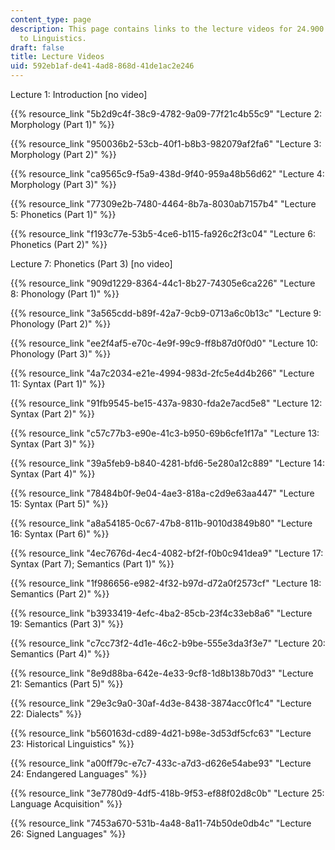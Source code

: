 ```yaml
---
content_type: page
description: This page contains links to the lecture videos for 24.900 Introduction
  to Linguistics.
draft: false
title: Lecture Videos
uid: 592eb1af-de41-4ad8-868d-41de1ac2e246
---
```

Lecture 1: Introduction \[no video\]

{{% resource_link "5b2d9c4f-38c9-4782-9a09-77f21c4b55c9" "Lecture 2: Morphology (Part 1)" %}} 

{{% resource_link "950036b2-53cb-40f1-b8b3-982079af2fa6" "Lecture 3: Morphology (Part 2)" %}}

{{% resource_link "ca9565c9-f5a9-438d-9f40-959a48b56d62" "Lecture 4: Morphology (Part 3)" %}}

{{% resource_link "77309e2b-7480-4464-8b7a-8030ab7157b4" "Lecture 5: Phonetics (Part 1)" %}}

{{% resource_link "f193c77e-53b5-4ce6-b115-fa926c2f3c04" "Lecture 6: Phonetics (Part 2)" %}}

Lecture 7: Phonetics (Part 3) \[no video\]

{{% resource_link "909d1229-8364-44c1-8b27-74305e6ca226" "Lecture 8: Phonology (Part 1)" %}}

{{% resource_link "3a565cdd-b89f-42a7-9cb9-0713a6c0b13c" "Lecture 9: Phonology (Part 2)" %}}

{{% resource_link "ee2f4af5-e70c-4e9f-99c9-ff8b87d0f0d0" "Lecture 10: Phonology (Part 3)" %}}

{{% resource_link "4a7c2034-e21e-4994-983d-2fc5e4d4b266" "Lecture 11: Syntax (Part 1)" %}}

{{% resource_link "91fb9545-be15-437a-9830-fda2e7acd5e8" "Lecture 12: Syntax (Part 2)" %}}

{{% resource_link "c57c77b3-e90e-41c3-b950-69b6cfe1f17a" "Lecture 13: Syntax (Part 3)" %}}

{{% resource_link "39a5feb9-b840-4281-bfd6-5e280a12c889" "Lecture 14: Syntax (Part 4)" %}}

{{% resource_link "78484b0f-9e04-4ae3-818a-c2d9e63aa447" "Lecture 15: Syntax (Part 5)" %}}

{{% resource_link "a8a54185-0c67-47b8-811b-9010d3849b80" "Lecture 16: Syntax (Part 6)" %}}

{{% resource_link "4ec7676d-4ec4-4082-bf2f-f0b0c941dea9" "Lecture 17: Syntax (Part 7); Semantics (Part 1)" %}}

{{% resource_link "1f986656-e982-4f32-b97d-d72a0f2573cf" "Lecture 18: Semantics (Part 2)" %}}

{{% resource_link "b3933419-4efc-4ba2-85cb-23f4c33eb8a6" "Lecture 19: Semantics (Part 3)" %}}

{{% resource_link "c7cc73f2-4d1e-46c2-b9be-555e3da3f3e7" "Lecture 20: Semantics (Part 4)" %}}

{{% resource_link "8e9d88ba-642e-4e33-9cf8-1d8b138b70d3" "Lecture 21: Semantics (Part 5)" %}}

{{% resource_link "29e3c9a0-30af-4d3e-8438-3874acc0f1c4" "Lecture 22: Dialects" %}}

{{% resource_link "b560163d-cd89-4d21-b98e-3d53df5cfc63" "Lecture 23: Historical Linguistics" %}}

{{% resource_link "a00ff79c-e7c7-433c-a7d3-d626e54abe93" "Lecture 24: Endangered Languages" %}}

{{% resource_link "3e7780d9-4df5-418b-9f53-ef88f02d8c0b" "Lecture 25: Language Acquisition" %}}

{{% resource_link "7453a670-531b-4a48-8a11-74b50de0db4c" "Lecture 26: Signed Languages" %}}